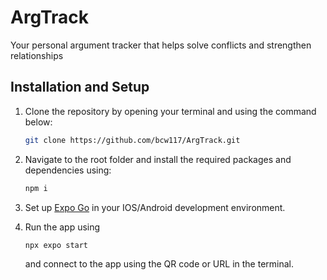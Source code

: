 # ArgTrack
Your personal argument tracker that helps solve conflicts and strengthen relationships

## Installation and Setup
1. Clone the repository by opening your terminal and using the command below:

   ```bash
   git clone https://github.com/bcw117/ArgTrack.git
   ```

2. Navigate to the root folder and install the required packages and dependencies using:
   ```bash
   npm i
   ```

4. Set up [Expo Go](https://expo.dev/go) in your IOS/Android development environment.

5. Run the app using
   ```bash
   npx expo start
   ```
   and connect to the app using the QR code or URL in the terminal.
